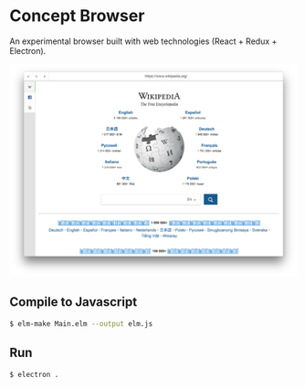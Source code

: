 # Concept Browser
An experimental browser built with web technologies (React + Redux + Electron).

![Screenshot](screenshot.png)

## Compile to Javascript
```bash
$ elm-make Main.elm --output elm.js
```

## Run
```bash
$ electron .
```
